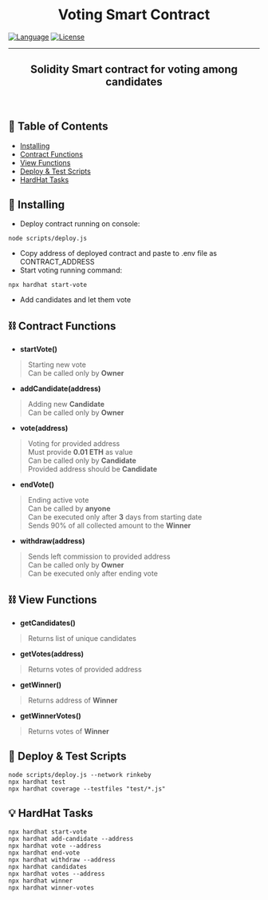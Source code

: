 
<h1 align="center"><b>Voting Smart Contract</b></h3>

<div align="left">


[![Language](https://img.shields.io/badge/language-solidity-orange.svg)]()
[![License](https://img.shields.io/badge/license-MIT-blue.svg)](LICENSE.md)

</div>

---

<p align="center"><h2 align="center"><b>Solidity Smart contract for voting among candidates
    </h2></b><br> 
</p>

## 📝 Table of Contents

- [Installing](#install)
- [Contract Functions](#functions)
- [View Functions](#views)
- [Deploy & Test Scripts](#scripts)
- [HardHat Tasks](#tasks)

## 🚀 Installing <a name = "install"></a>
- Deploy contract running on console:
```shell
node scripts/deploy.js
```
- Copy address of deployed contract and paste to .env file as CONTRACT_ADDRESS
- Start voting running command:
```shell
npx hardhat start-vote
```
- Add candidates and let them vote




## ⛓️ Contract Functions <a name = "functions"></a>

- **startVote()**
>Starting new vote<br>Can be called only by <b>Owner  </b>

- **addCandidate(address)**
>Adding new <b>Candidate</b><br>Can be called only by <b>Owner  </b>

- **vote(address)**
>Voting for provided address<br>
Must provide <b>0.01 ETH</b> as value<br>Can be called only by <b>Candidate</b> <br>
Provided address should be <b>Candidate</b>

- **endVote()**
>Ending active vote<br>Can be called by <b>anyone</b> <br>
Can be executed only after <b>3</b> days from starting date<br>
Sends 90% of all collected amount to the <b>Winner</b>

- **withdraw(address)**
>Sends left commission to provided address<br>Can be called only by <b>Owner</b> <br>
Can be executed only after ending vote<br>

## ⛓️ View Functions <a name = "views"></a>

- **getCandidates()**
>Returns list of unique candidates<br>

- **getVotes(address)**
>Returns votes of provided address<br>

- **getWinner()**
>Returns address of <b>Winner</b><br>

- **getWinnerVotes()**
>Returns votes of <b>Winner</b><br>

## 🎈 Deploy & Test Scripts <a name = "scripts"></a>

```shell
node scripts/deploy.js --network rinkeby
npx hardhat test
npx hardhat coverage --testfiles "test/*.js"
```


## 💡 HardHat Tasks <a name = "tasks"></a>


```shell
npx hardhat start-vote
npx hardhat add-candidate --address
npx hardhat vote --address
npx hardhat end-vote
npx hardhat withdraw --address
npx hardhat candidates
npx hardhat votes --address
npx hardhat winner
npx hardhat winner-votes
```

